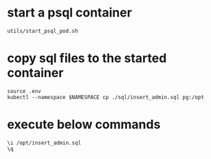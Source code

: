 # start a psql container

```
utils/start_psql_pod.sh
```

# copy sql files to the started container
```
source .env
kubectl --namespace $NAMESPACE cp ./sql/insert_admin.sql pg:/opt
```

# execute below commands
```
\i /opt/insert_admin.sql
\q
```

